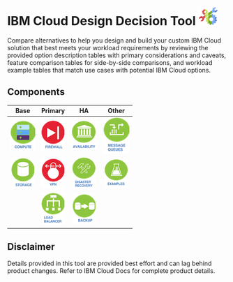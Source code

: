 # IBM Cloud Design Decision Tool ![Tool Icon](/images/tool_icon.png)

Compare alternatives to help you design and build your custom IBM Cloud solution that best meets your workload requirements by reviewing the provided option description tables with primary considerations and caveats, feature comparison tables for side-by-side comparisons, and workload example tables that match use cases with potential IBM Cloud options.

## Components

| Base | Primary | HA | Other |
| :---: | :---: | :---: | :---: |
| [![Compute](/images/compute_icon.png)](/components/compute.md)  | [![Firewall](/images/firewall_icon.png)](/components/firewall.md) | [![Availability](/images/availability_icon.png)](/components/availability.md) | [![Message Queues](/images/message_queues_icon.png)](/components/message_queues.md) |
| [![Storage](/images/storage_icon.png)](/components/storage.md) | [![VPN](/images/vpn_icon.png)](/components/vpn.md) | [![Disaster Recovery](/images/disaster_recovery_icon.png)](/components/disaster_recovery.md) | [![Examples](/images/examples_icon.png)](/components/examples.md) |
| | [![Load balancer](/images/load_balancer_icon.png)](/components/load_balancer.md) | [![Backup](/images/backup_icon.png)](/components/backup.md) | | 
<!--
| [![BYOIP](/images/byoip_icon.png)](byoip.md) |
| [![CDN](/images/cdn_icon.png)](cdn.md) | 
-->

## Disclaimer

Details provided in this tool are provided best effort and can lag behind product changes.  Refer to IBM Cloud Docs for complete product details.
